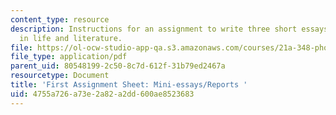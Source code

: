 ```yaml
---
content_type: resource
description: Instructions for an assignment to write three short essays on photography
  in life and literature.
file: https://ol-ocw-studio-app-qa.s3.amazonaws.com/courses/21a-348-photography-and-truth-spring-2008/4755a726a73e2a82a2dd600ae8523683_mini.pdf
file_type: application/pdf
parent_uid: 80548199-2c50-8c7d-612f-31b79ed2467a
resourcetype: Document
title: 'First Assignment Sheet: Mini-essays/Reports '
uid: 4755a726-a73e-2a82-a2dd-600ae8523683
---
```


